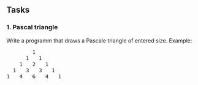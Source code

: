 ## Tasks
### 1. Pascal triangle
Write a programm that draws a Pascale triangle of entered size. Example: 
<pre>
        1   
      1   1   
    1   2   1   
  1   3   3   1   
1   4   6   4   1   
</pre>



